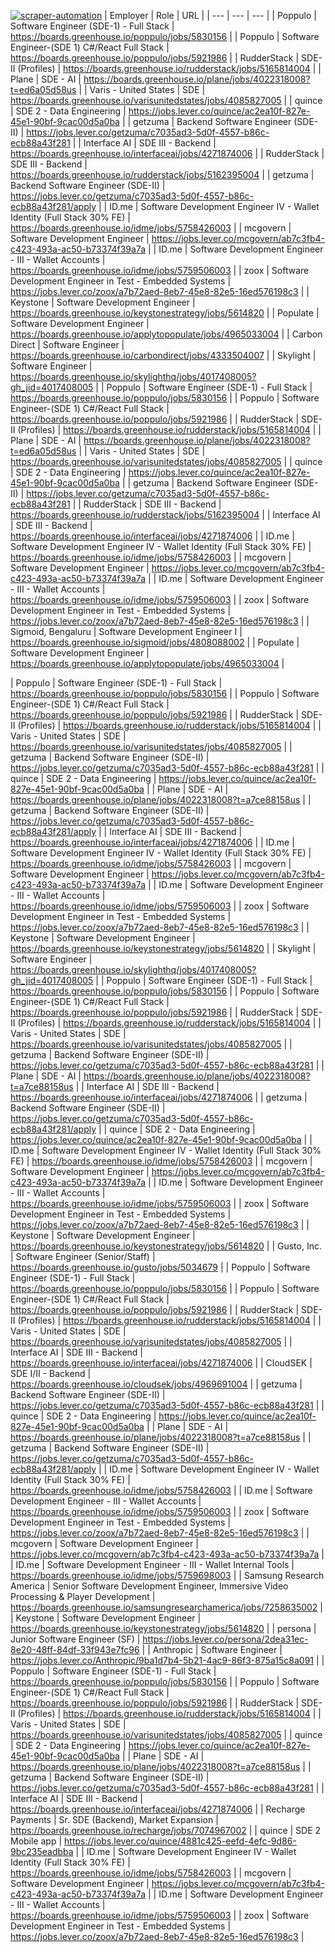 [![scraper-automation](https://github.com/azad-ali786/Job_Openings/actions/workflows/scraper-automation.yml/badge.svg)](https://github.com/azad-ali786/Job_Openings/actions/workflows/scraper-automation.yml)
| Employer | Role | URL |
| --- | --- | --- |
| Poppulo | Software Engineer (SDE-1) - Full Stack | https://boards.greenhouse.io/poppulo/jobs/5830156 |
| Poppulo | Software Engineer-(SDE 1) C#/React Full Stack | https://boards.greenhouse.io/poppulo/jobs/5921986 |
| RudderStack | SDE-II (Profiles) | https://boards.greenhouse.io/rudderstack/jobs/5165814004 |
| Plane | SDE - AI | https://boards.greenhouse.io/plane/jobs/4022318008?t=ed6a05d58us |
| Varis - United States | SDE | https://boards.greenhouse.io/varisunitedstates/jobs/4085827005 |
| quince | SDE 2 - Data Engineering | https://jobs.lever.co/quince/ac2ea10f-827e-45e1-90bf-9cac00d5a0ba |
| getzuma | Backend Software Engineer (SDE-II) | https://jobs.lever.co/getzuma/c7035ad3-5d0f-4557-b86c-ecb88a43f281 |
| Interface AI | SDE III - Backend | https://boards.greenhouse.io/interfaceai/jobs/4271874006 |
| RudderStack | SDE III - Backend | https://boards.greenhouse.io/rudderstack/jobs/5162395004 |
| getzuma | Backend Software Engineer (SDE-II) | https://jobs.lever.co/getzuma/c7035ad3-5d0f-4557-b86c-ecb88a43f281/apply |
| ID.me | Software Development Engineer IV - Wallet Identity (Full Stack 30% FE) | https://boards.greenhouse.io/idme/jobs/5758426003 |
| mcgovern | Software Development Engineer | https://jobs.lever.co/mcgovern/ab7c3fb4-c423-493a-ac50-b73374f39a7a |
| ID.me | Software Development Engineer - III - Wallet Accounts | https://boards.greenhouse.io/idme/jobs/5759506003 |
| zoox | Software Development Engineer in Test - Embedded Systems | https://jobs.lever.co/zoox/a7b72aed-8eb7-45e8-82e5-16ed576198c3 |
| Keystone | Software Development Engineer | https://boards.greenhouse.io/keystonestrategy/jobs/5614820 |
| Populate | Software Development Engineer | https://boards.greenhouse.io/applytopopulate/jobs/4965033004 |
| Carbon Direct | Software Engineer | https://boards.greenhouse.io/carbondirect/jobs/4333504007 |
| Skylight | Software Engineer | https://boards.greenhouse.io/skylighthq/jobs/4017408005?gh_jid=4017408005 |
| Poppulo | Software Engineer (SDE-1) - Full Stack | https://boards.greenhouse.io/poppulo/jobs/5830156 |
| Poppulo | Software Engineer-(SDE 1) C#/React Full Stack | https://boards.greenhouse.io/poppulo/jobs/5921986 |
| RudderStack | SDE-II (Profiles) | https://boards.greenhouse.io/rudderstack/jobs/5165814004 |
| Plane | SDE - AI | https://boards.greenhouse.io/plane/jobs/4022318008?t=ed6a05d58us |
| Varis - United States | SDE | https://boards.greenhouse.io/varisunitedstates/jobs/4085827005 |
| quince | SDE 2 - Data Engineering | https://jobs.lever.co/quince/ac2ea10f-827e-45e1-90bf-9cac00d5a0ba |
| getzuma | Backend Software Engineer (SDE-II) | https://jobs.lever.co/getzuma/c7035ad3-5d0f-4557-b86c-ecb88a43f281 |
| RudderStack | SDE III - Backend | https://boards.greenhouse.io/rudderstack/jobs/5162395004 |
| Interface AI | SDE III - Backend | https://boards.greenhouse.io/interfaceai/jobs/4271874006 |
| ID.me | Software Development Engineer IV - Wallet Identity (Full Stack 30% FE) | https://boards.greenhouse.io/idme/jobs/5758426003 |
| mcgovern | Software Development Engineer | https://jobs.lever.co/mcgovern/ab7c3fb4-c423-493a-ac50-b73374f39a7a |
| ID.me | Software Development Engineer - III - Wallet Accounts | https://boards.greenhouse.io/idme/jobs/5759506003 |
| zoox | Software Development Engineer in Test - Embedded Systems | https://jobs.lever.co/zoox/a7b72aed-8eb7-45e8-82e5-16ed576198c3 |
| Sigmoid, Bengaluru | Software Development Engineer I | https://boards.greenhouse.io/sigmoid/jobs/4808088002 |
| Populate | Software Development Engineer | https://boards.greenhouse.io/applytopopulate/jobs/4965033004 |

| Poppulo | Software Engineer (SDE-1) - Full Stack | https://boards.greenhouse.io/poppulo/jobs/5830156 |
| Poppulo | Software Engineer-(SDE 1) C#/React Full Stack | https://boards.greenhouse.io/poppulo/jobs/5921986 |
| RudderStack | SDE-II (Profiles) | https://boards.greenhouse.io/rudderstack/jobs/5165814004 |
| Varis - United States | SDE | https://boards.greenhouse.io/varisunitedstates/jobs/4085827005 |
| getzuma | Backend Software Engineer (SDE-II) | https://jobs.lever.co/getzuma/c7035ad3-5d0f-4557-b86c-ecb88a43f281 |
| quince | SDE 2 - Data Engineering | https://jobs.lever.co/quince/ac2ea10f-827e-45e1-90bf-9cac00d5a0ba |
| Plane | SDE - AI | https://boards.greenhouse.io/plane/jobs/4022318008?t=a7ce88158us |
| getzuma | Backend Software Engineer (SDE-II) | https://jobs.lever.co/getzuma/c7035ad3-5d0f-4557-b86c-ecb88a43f281/apply |
| Interface AI | SDE III - Backend | https://boards.greenhouse.io/interfaceai/jobs/4271874006 |
| ID.me | Software Development Engineer IV - Wallet Identity (Full Stack 30% FE) | https://boards.greenhouse.io/idme/jobs/5758426003 |
| mcgovern | Software Development Engineer | https://jobs.lever.co/mcgovern/ab7c3fb4-c423-493a-ac50-b73374f39a7a |
| ID.me | Software Development Engineer - III - Wallet Accounts | https://boards.greenhouse.io/idme/jobs/5759506003 |
| zoox | Software Development Engineer in Test - Embedded Systems | https://jobs.lever.co/zoox/a7b72aed-8eb7-45e8-82e5-16ed576198c3 |
| Keystone | Software Development Engineer | https://boards.greenhouse.io/keystonestrategy/jobs/5614820 |
| Skylight | Software Engineer | https://boards.greenhouse.io/skylighthq/jobs/4017408005?gh_jid=4017408005 |
| Poppulo | Software Engineer (SDE-1) - Full Stack | https://boards.greenhouse.io/poppulo/jobs/5830156 |
| Poppulo | Software Engineer-(SDE 1) C#/React Full Stack | https://boards.greenhouse.io/poppulo/jobs/5921986 |
| RudderStack | SDE-II (Profiles) | https://boards.greenhouse.io/rudderstack/jobs/5165814004 |
| Varis - United States | SDE | https://boards.greenhouse.io/varisunitedstates/jobs/4085827005 |
| getzuma | Backend Software Engineer (SDE-II) | https://jobs.lever.co/getzuma/c7035ad3-5d0f-4557-b86c-ecb88a43f281 |
| Plane | SDE - AI | https://boards.greenhouse.io/plane/jobs/4022318008?t=a7ce88158us |
| Interface AI | SDE III - Backend | https://boards.greenhouse.io/interfaceai/jobs/4271874006 |
| getzuma | Backend Software Engineer (SDE-II) | https://jobs.lever.co/getzuma/c7035ad3-5d0f-4557-b86c-ecb88a43f281/apply |
| quince | SDE 2 - Data Engineering | https://jobs.lever.co/quince/ac2ea10f-827e-45e1-90bf-9cac00d5a0ba |
| ID.me | Software Development Engineer IV - Wallet Identity (Full Stack 30% FE) | https://boards.greenhouse.io/idme/jobs/5758426003 |
| mcgovern | Software Development Engineer | https://jobs.lever.co/mcgovern/ab7c3fb4-c423-493a-ac50-b73374f39a7a |
| ID.me | Software Development Engineer - III - Wallet Accounts | https://boards.greenhouse.io/idme/jobs/5759506003 |
| zoox | Software Development Engineer in Test - Embedded Systems | https://jobs.lever.co/zoox/a7b72aed-8eb7-45e8-82e5-16ed576198c3 |
| Keystone | Software Development Engineer | https://boards.greenhouse.io/keystonestrategy/jobs/5614820 |
| Gusto, Inc. | Software Engineer (Senior/Staff) | https://boards.greenhouse.io/gusto/jobs/5034679 |
| Poppulo | Software Engineer (SDE-1) - Full Stack | https://boards.greenhouse.io/poppulo/jobs/5830156 |
| Poppulo | Software Engineer-(SDE 1) C#/React Full Stack | https://boards.greenhouse.io/poppulo/jobs/5921986 |
| RudderStack | SDE-II (Profiles) | https://boards.greenhouse.io/rudderstack/jobs/5165814004 |
| Varis - United States | SDE | https://boards.greenhouse.io/varisunitedstates/jobs/4085827005 |
| Interface AI | SDE III - Backend | https://boards.greenhouse.io/interfaceai/jobs/4271874006 |
| CloudSEK | SDE I/II - Backend | https://boards.greenhouse.io/cloudsek/jobs/4969691004 |
| getzuma | Backend Software Engineer (SDE-II) | https://jobs.lever.co/getzuma/c7035ad3-5d0f-4557-b86c-ecb88a43f281 |
| quince | SDE 2 - Data Engineering | https://jobs.lever.co/quince/ac2ea10f-827e-45e1-90bf-9cac00d5a0ba |
| Plane | SDE - AI | https://boards.greenhouse.io/plane/jobs/4022318008?t=a7ce88158us |
| getzuma | Backend Software Engineer (SDE-II) | https://jobs.lever.co/getzuma/c7035ad3-5d0f-4557-b86c-ecb88a43f281/apply |
| ID.me | Software Development Engineer IV - Wallet Identity (Full Stack 30% FE) | https://boards.greenhouse.io/idme/jobs/5758426003 |
| ID.me | Software Development Engineer - III - Wallet Accounts | https://boards.greenhouse.io/idme/jobs/5759506003 |
| zoox | Software Development Engineer in Test - Embedded Systems | https://jobs.lever.co/zoox/a7b72aed-8eb7-45e8-82e5-16ed576198c3 |
| mcgovern | Software Development Engineer | https://jobs.lever.co/mcgovern/ab7c3fb4-c423-493a-ac50-b73374f39a7a |
| ID.me | Software Development Engineer - III - Wallet Internal Tools | https://boards.greenhouse.io/idme/jobs/5759698003 |
| Samsung Research America | Senior Software Development Engineer, Immersive Video Processing & Player Development | https://boards.greenhouse.io/samsungresearchamerica/jobs/7258635002 |
| Keystone | Software Development Engineer | https://boards.greenhouse.io/keystonestrategy/jobs/5614820 |
| persona | Junior Software Engineer (SF) | https://jobs.lever.co/persona/2dea31ec-8e20-48ff-84df-33f943e7fc96 |
| Anthropic | Software Engineer | https://jobs.lever.co/Anthropic/9ba1d7b4-5b21-4ac9-86f3-875a15c8a091 |
| Poppulo | Software Engineer (SDE-1) - Full Stack | https://boards.greenhouse.io/poppulo/jobs/5830156 |
| Poppulo | Software Engineer-(SDE 1) C#/React Full Stack | https://boards.greenhouse.io/poppulo/jobs/5921986 |
| RudderStack | SDE-II (Profiles) | https://boards.greenhouse.io/rudderstack/jobs/5165814004 |
| Varis - United States | SDE | https://boards.greenhouse.io/varisunitedstates/jobs/4085827005 |
| quince | SDE 2 - Data Engineering | https://jobs.lever.co/quince/ac2ea10f-827e-45e1-90bf-9cac00d5a0ba |
| Plane | SDE - AI | https://boards.greenhouse.io/plane/jobs/4022318008?t=a7ce88158us |
| getzuma | Backend Software Engineer (SDE-II) | https://jobs.lever.co/getzuma/c7035ad3-5d0f-4557-b86c-ecb88a43f281 |
| Interface AI | SDE III - Backend | https://boards.greenhouse.io/interfaceai/jobs/4271874006 |
| Recharge Payments | Sr. SDE (Backend), Market Expansion | https://boards.greenhouse.io/recharge/jobs/7074967002 |
| quince | SDE 2 Mobile app | https://jobs.lever.co/quince/4881c425-eefd-4efc-9d86-9bc235eadbba |
| ID.me | Software Development Engineer IV - Wallet Identity (Full Stack 30% FE) | https://boards.greenhouse.io/idme/jobs/5758426003 |
| mcgovern | Software Development Engineer | https://jobs.lever.co/mcgovern/ab7c3fb4-c423-493a-ac50-b73374f39a7a |
| ID.me | Software Development Engineer - III - Wallet Accounts | https://boards.greenhouse.io/idme/jobs/5759506003 |
| zoox | Software Development Engineer in Test - Embedded Systems | https://jobs.lever.co/zoox/a7b72aed-8eb7-45e8-82e5-16ed576198c3 |